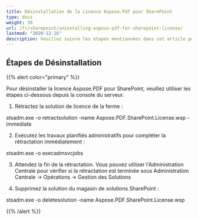 ```yaml
---
title: Désinstallation de la Licence Aspose.Pdf pour SharePoint
type: docs
weight: 30
url: /fr/sharepoint/uninstalling-aspose-pdf-for-sharepoint-license/
lastmod: "2020-12-16"
description: Veuillez suivre les étapes mentionnées dans cet article pour désinstaller la Licence PDF SharePoint API.
---
```


## Étapes de Désinstallation

{{% alert color="primary" %}}

Pour désinstaller la licence Aspose.PDF pour SharePoint, veuillez utiliser les étapes ci-dessous depuis la console du serveur.

1. Rétractez la solution de licence de la ferme :

  stsadm.exe -o retractsolution -name Aspose.PDF.SharePoint.License.wsp -immediate

2. Exécutez les travaux planifiés administratifs pour compléter la rétractation immédiatement :

  stsadm.exe -o execadmsvcjobs

3. Attendez la fin de la rétractation. Vous pouvez utiliser l'Administration Centrale pour vérifier si la rétractation est terminée sous Administration Centrale -> Opérations -> Gestion des Solutions

4. Supprimez la solution du magasin de solutions SharePoint :

  stsadm.exe -o deletesolution -name Aspose.PDF.SharePoint.License.wsp

{{% /alert %}}